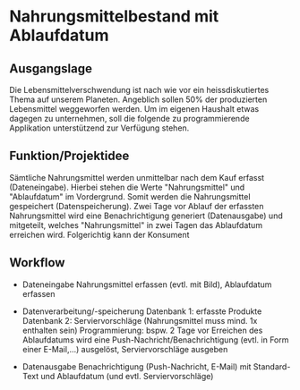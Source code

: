 # Nahrungsmittelbestand mit Ablaufdatum

## Ausgangslage
Die Lebensmittelverschwendung ist nach wie vor ein heissdiskutiertes Thema auf unserem Planeten. Angeblich sollen 50% der produzierten Lebensmittel weggeworfen werden. Um im eigenen Haushalt etwas dagegen zu unternehmen, soll die folgende zu programmierende Applikation unterstützend zur Verfügung stehen. 

## Funktion/Projektidee
Sämtliche Nahrungsmittel werden unmittelbar nach dem Kauf erfasst (Dateneingabe). Hierbei stehen die Werte "Nahrungsmittel" und "Ablaufdatum" im Vordergrund. Somit werden die Nahrungsmittel gespeichert (Datenspeicherung). Zwei Tage vor Ablauf der erfassten Nahrungsmittel wird eine Benachrichtigung generiert (Datenausgabe) und mitgeteilt, welches "Nahrungsmittel" in zwei Tagen das Ablaufdatum erreichen wird. Folgerichtig kann der Konsument 

## Workflow

* Dateneingabe
Nahrungsmittel erfassen (evtl. mit Bild), Ablaufdatum erfassen

* Datenverarbeitung/-speicherung
Datenbank 1: erfasste Produkte
Datenbank 2: Serviervorschläge (Nahrungsmittel muss mind. 1x enthalten sein)
Programmierung: bspw. 2 Tage vor Erreichen des Ablaufdatums wird eine Push-Nachricht/Benachrichtigung (evtl. in Form einer E-Mail,…) ausgelöst, Serviervorschläge ausgeben
	
* Datenausgabe
Benachrichtigung (Push-Nachricht, E-Mail) mit Standard-Text und Ablaufdatum (und evtl. Serviervorschläge)
